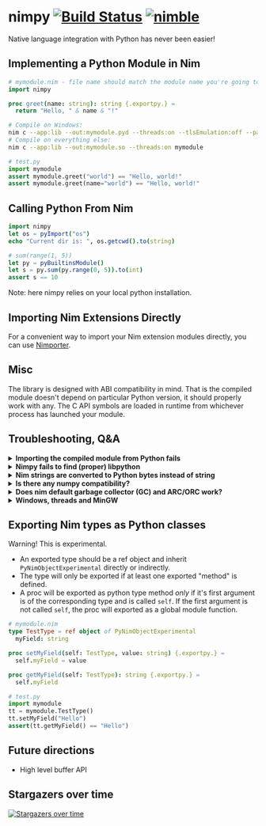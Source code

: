 # nimpy [![Build Status](https://github.com/yglukhov/nimpy/workflows/CI/badge.svg?branch=master)](https://github.com/yglukhov/nimpy/actions?query=branch%3Amaster) [![nimble](https://img.shields.io/badge/nimble-black?logo=nim&style=flat&labelColor=171921&color=%23f3d400)](https://nimble.directory/pkg/nimpy)

Native language integration with Python has never been easier!

## Implementing a Python Module in Nim
```nim
# mymodule.nim - file name should match the module name you're going to import from python
import nimpy

proc greet(name: string): string {.exportpy.} =
  return "Hello, " & name & "!"
```

```bash
# Compile on Windows:
nim c --app:lib --out:mymodule.pyd --threads:on --tlsEmulation:off --passL:-static mymodule
# Compile on everything else:
nim c --app:lib --out:mymodule.so --threads:on mymodule
```

```py
# test.py
import mymodule
assert mymodule.greet("world") == "Hello, world!"
assert mymodule.greet(name="world") == "Hello, world!"
```

## Calling Python From Nim
```nim
import nimpy
let os = pyImport("os")
echo "Current dir is: ", os.getcwd().to(string)

# sum(range(1, 5))
let py = pyBuiltinsModule()
let s = py.sum(py.range(0, 5)).to(int)
assert s == 10
```
Note: here nimpy relies on your local python installation.


## Importing Nim Extensions Directly

For a convenient way to import your Nim extension modules directly, you can use
[Nimporter](https://github.com/Pebaz/Nimporter).


## Misc
The library is designed with ABI compatibility in mind. That is
the compiled module doesn't depend on particular Python version, it should
properly work with any. The C API symbols are loaded in runtime from whichever
process has launched your module.


## Troubleshooting, Q&A
<details>
<summary> <b>Importing the compiled module from Python fails</b> </summary>

  If you're getting `ImportError: dynamic module does not define module export function ...`
  make sure that the module you're importing from Python has exactly the same name as the `nim` file which the module is implemented in.
</details>

<details>
<summary> <b>Nimpy fails to find (proper) libpython</b> </summary>

  The most reliable way to find libpython is `find_libpython` python package:
  ```
  pip3 install find_libpython
  python3 -c 'import find_libpython; print(find_libpython.find_libpython())'
  ```
  Then you can specify path to libpython using `nimpy.py_lib.pyInitLibPath`. Tracking issue: #171.
</details>

<details>
<summary> <b>Nim strings are converted to Python bytes instead of string</b> </summary>

  nimpy converts Nim strings to Python strings usually, but since Nim strings are encoding agnostic and may contain invalid utf8 sequences, nimpy will fallback to Python `bytes` in such cases.
</details>

<details>
<summary> <b>Is there any numpy compatibility?</b> </summary>

  nimpy allows manipulating numpy objects just how you would do it in Python,
however it is not much more efficient. [scinim](https://github.com/SciNim/scinim) offers
API for performance critical numpy interop, and it is advised to consider it first.

Nimpy also exposes lower level [Buffer protocol](https://docs.python.org/3/c-api/buffer.html),
see [raw_buffers.nim](https://github.com/yglukhov/nimpy/blob/master/nimpy/raw_buffers.nim).
[tpyfromnim.nim](https://github.com/yglukhov/nimpy/blob/master/tests/numpytest.nim)
contains a very basic test for this.
</details>

<details>
<summary> <b>Does nim default garbage collector (GC) and ARC/ORC work?</b> </summary>

  Yes. nimpy internally does everything needed to run the GC properly (keeps the stack bottom
  actual, and appropriate nim references alive), and doesn't introduce any special rules
  on top. So the GC question boils down to proper GC usage in nim shared libraries,
  you'd better lookup elsewhere. The following guidelines are by no means comprehensive,
  but should be enough for the quick start:
  - If it's known there will be only one nimpy module in the process, you should be fine.
  - If there is more than one nimpy module, it is recommended to [move nim runtime out
    to a separate shared library](https://nim-lang.org/docs/nimc.html#dll-generation).
    However it might not be needed if nim references are known to never travel between
    nim shared libraries.
  - If you hit any GC problems with nimpy, whether you followed these guidelines or not,
    please report them to nimpy tracker :)

</details>

<details>
<summary> <b>Windows, threads and MinGW</b> </summary>

  When compiling with `--threads:on` Nim will imply `--tlsEmulation:on` (Windows only) which
  prevents Nim runtime from initing properly when being called from a foreign thread (which is
  always the case in case of Python module).

  Adding `--tlsEmulation:off` when using MinGW toolchain (Nim's default on Windows) will
  introduce a dependency on `libgcc_s_seh-*.dll`, that newer python versions are often unable
  to find.

  One way to overcome this is to link with libgcc statically, by passing `-static` to linker,
  or `--passL:-static` to Nim.

</details>

## Exporting Nim types as Python classes
Warning! This is experimental.
* An exported type should be a ref object and inherit `PyNimObjectExperimental` directly or indirectly.
* The type will only be exported if at least one exported "method" is defined.
* A proc will be exported as python type method *only* if it's first argument is of the corresponding type and is called `self`. If the first argument is not called `self`, the proc will exported as a global module function.
```nim
# mymodule.nim
type TestType = ref object of PyNimObjectExperimental
  myField: string

proc setMyField(self: TestType, value: string) {.exportpy.} =
  self.myField = value

proc getMyField(self: TestType): string {.exportpy.} =
  self.myField
```

``` py
# test.py
import mymodule
tt = mymodule.TestType()
tt.setMyField("Hello")
assert(tt.getMyField() == "Hello")
```


## Future directions
* High level buffer API

## Stargazers over time

[![Stargazers over time](https://starchart.cc/yglukhov/nimpy.svg)](https://starchart.cc/yglukhov/nimpy)
